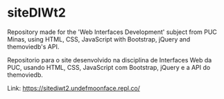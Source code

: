 # siteDIWt2

Repository made for the 'Web Interfaces Development' subject from PUC Minas, using HTML, CSS, JavaScript with Bootstrap, jQuery and themoviedb's API.

Repositorio para o site desenvolvido na disciplina de Interfaces Web da PUC, usando HTML, CSS, JavaScript com Bootstrap, jQuery e a API do themoviedb.

Link: https://sitediwt2.undefmoonface.repl.co/
